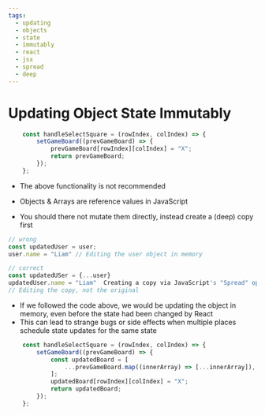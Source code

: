 ```yaml
---
tags:
  - updating
  - objects
  - state
  - immutably
  - react
  - jsx
  - spread
  - deep
---
```

# Updating Object State Immutably

```jsx
	const handleSelectSquare = (rowIndex, colIndex) => {
		setGameBoard((prevGameBoard) => {
			prevGameBoard[rowIndex][colIndex] = "X";
			return prevGameBoard;
		});
	};
```

* The above functionality is not recommended

* Objects & Arrays are reference values in JavaScript
* You should there not mutate them directly, instead create a (deep) copy first

```jsx
// wrong
const updatedUser = user;
user.name = "Liam" // Editing the user object in memory
```

```jsx
// correct
const updatedUSer = {...user}
updatedUser.name = "Liam"  Creating a copy via JavaScript's "Spread" operator
// Editing the copy, not the original
```

* If we followed the code above, we would be updating the object in memory, even before the state had been changed by React
* This can lead to strange bugs or side effects when multiple places schedule state updates for the same state


```jsx
	const handleSelectSquare = (rowIndex, colIndex) => {
		setGameBoard((prevGameBoard) => {
			const updatedBoard = [
				...prevGameBoard.map((innerArray) => [...innerArray]),
			];
			updatedBoard[rowIndex][colIndex] = "X";
			return updatedBoard;
		});
	};
```


